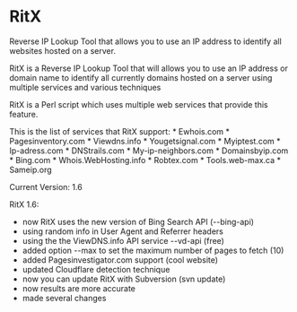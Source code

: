 # RitX
Reverse IP Lookup Tool that allows you to use an IP address to identify all websites hosted on a server.

RitX is a Reverse IP Lookup Tool that will allows you to use an IP address or domain name to identify all currently domains hosted on a server using multiple services and various techniques

RitX is a Perl script which uses multiple web services that provide this feature.

This is the list of services that RitX support: * Ewhois.com * Pagesinventory.com * Viewdns.info * Yougetsignal.com * Myiptest.com * Ip-adress.com * DNStrails.com * My-ip-neighbors.com * Domainsbyip.com * Bing.com * Whois.WebHosting.info * Robtex.com * Tools.web-max.ca * Sameip.org

Current Version: 1.6

RitX 1.6:
  * now RitX uses the new version of Bing Search API (--bing-api)
  * using random info in User Agent and Referrer headers
  * using the the ViewDNS.info API service --vd-api (free)
  * added option --max to set the maximum number of pages to fetch (10)
  * added Pagesinvestigator.com support (cool website)
  * updated Cloudflare detection technique
  * now you can update RitX with Subversion (svn update)
  * now results are more accurate
  * made several changes
